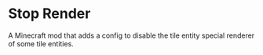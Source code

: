 # Stop Render
A Minecraft mod that adds a config to disable the tile entity special renderer of some tile entities.